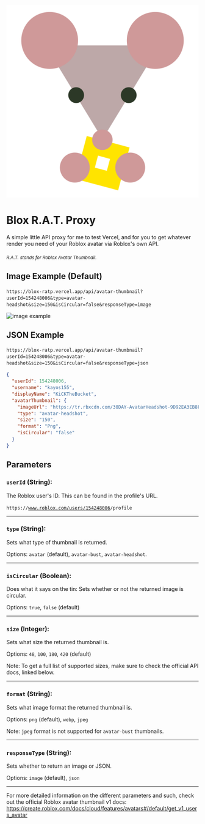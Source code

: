 ![louie](./icon.svg)

# Blox R.A.T. Proxy

A simple little API proxy for me to test Vercel, and for you to get whatever render you need of your Roblox avatar via Roblox's own API.

*<sub>R.A.T. stands for Roblox Avatar Thumbnail.</sub>*

 ## Image Example (Default)

`https://blox-ratp.vercel.app/api/avatar-thumbnail?userId=154248006&type=avatar-headshot&size=150&isCircular=false&responseType=image`

![image example](https://blox-ratp.vercel.app/api/avatar-thumbnail?userId=154248006&type=avatar-headshot&size=150&isCircular=false&responseType=image)

 ## JSON Example

`https://blox-ratp.vercel.app/api/avatar-thumbnail?userId=154248006&type=avatar-headshot&size=150&isCircular=false&responseType=json`

```json
{
  "userId": 154248006,
  "username": "kayos155",
  "displayName": "KiCKTheBucket",
  "avatarThumbnail": {
    "imageUrl": "https://tr.rbxcdn.com/30DAY-AvatarHeadshot-9D92EA3EB8F953FBDC822282AB21FB2B-Png/150/150/AvatarHeadshot/Png/noFilter",
    "type": "avatar-headshot",
    "size": "150",
    "format": "Png",
    "isCircular": "false"
  }
}
```

## Parameters

### `userId` (String):

The Roblox user's ID. This can be found in the profile's URL.

<code><span>https://</span>www.roblox.com/users/<u>154248006</u>/profile</code>

---

### `type` (String):

Sets what type of thumbnail is returned.

Options: `avatar` (default), `avatar-bust`, `avatar-headshot`.

---

### `isCircular` (Boolean):

Does what it says on the tin: Sets whether or not the returned image is circular.

Options: `true`, `false` (default)

---

### `size` (Integer):

Sets what size the returned thumbnail is.

Options: `48`, `100`, `180`, `420` (default) 

Note: To get a full list of supported sizes, make sure to check the official API docs, linked below.

---

### `format` (String):

Sets what image format the returned thumbnail is.

Options: `png` (default), `webp`, `jpeg`

Note: `jpeg` format is not supported for `avatar-bust` thumbnails.

---

### `responseType` (String):

Sets whether to return an image or JSON.

Options: `image` (default), `json`

---

For more detailed information on the different parameters and such, check out the official Roblox avatar thumbnail v1 docs:
https://create.roblox.com/docs/cloud/features/avatars#/default/get_v1_users_avatar